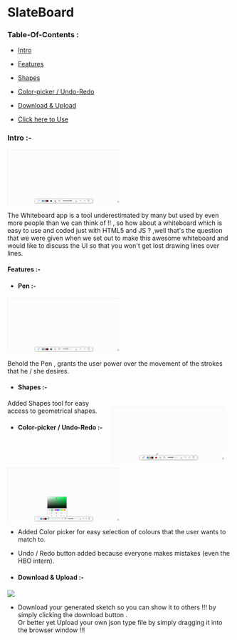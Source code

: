 # SlateBoard

### Table-Of-Contents :

* [Intro](#intro)  

* [Features](#Features)

* [Shapes](#shapes)

* [Color-picker / Undo-Redo](#Color-picker) 

* [Download & Upload](#download)

* [Click here to Use](#play)


<a name="intro" />

### Intro :- 

<img  src="https://github.com/KND-Devsnest/slateboard/blob/prod/Readme-gif/intro.gif" width=50%>

The Whiteboard app is a tool underestimated by many but used by even more people than we can think of !! , so how about a whiteboard which is easy to use 
and coded just with HTML5 and JS ? ,well that's the question that we were given when we set out to make this awesome whiteboard and would like to discuss
the UI so that you won't get lost drawing lines over lines.

<a name="Features" />

#### Features :- 

* #### Pen :- 

 <img  src="https://github.com/KND-Devsnest/slateboard/blob/prod/Readme-gif/using%20pen.gif" width=50%>

  Behold the Pen , grants the user power over the movement of the strokes that he / she desires.

<a name="shapes" />

* #### Shapes :-

<img  src="https://github.com/KND-Devsnest/slateboard/blob/prod/Readme-gif/shapes.gif.gif" width=50% style="float:right; padding:16px" >

  Added Shapes tool for easy access to geometrical shapes.

<a name="Color-picker" />

* #### Color-picker / Undo-Redo :- 

<img  src="https://github.com/KND-Devsnest/slateboard/blob/prod/Readme-gif/color%20picker%20and%20undo%20redo.gif" width=50% align="center" >
 
 <br>
 
   * Added Color picker for easy selection of colours that the user wants to match to.
 
   *  Undo / Redo button added because everyone makes mistakes (even the HBO intern).
    
<a name="download" />

* #### Download & Upload :- 

<img  src="https://github.com/KND-Devsnest/slateboard/blob/prod/Readme-gif/update%20and%20download.gif" width=50% align="center" >

   * Download your generated sketch so you can show it to others !!! by simply clicking the download button .<br>
   Or better yet Upload your own json type file by simply dragging it into the browser window !!!
    
  <a name="play" />  
 
